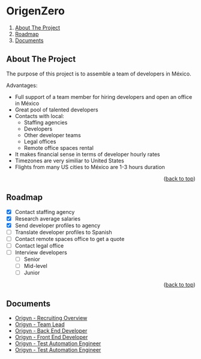 # OrigenZero

<!-- TABLE OF CONTENTS -->
 <ol>
    <li><a href="#about-the-project">About The Project</a></li> 
    <li><a href="#roadmap">Roadmap</a></li>
    <li><a href="#documents">Documents</a></li>
  </ol>

<!-- ABOUT THE PROJECT -->

## About The Project

The purpose of this project is to assemble a team of developers in México.

Advantages:

- Full support of a team member for hiring developers and open an office in México
- Great pool of talented developers
- Contacts with local:
  - Staffing agencies
  - Developers
  - Other developer teams
  - Legal offices
  - Remote office spaces rental
- It makes financial sense in terms of developer hourly rates
- Timezones are very similiar to United States
- Flights from many US cities to México are 1-3 hours duration

<p align="right">(<a href="#top">back to top</a>)</p>

<!-- ROADMAP -->

## Roadmap

- [x] Contact staffing agency
- [x] Research average salaries
- [x] Send developer profiles to agency
- [ ] Translate developer profiles to Spanish
- [ ] Contact remote spaces office to get a quote
- [ ] Contact legal office
- [ ] Interview developers
  - [ ] Senior
  - [ ] Mid-level
  - [ ] Junior

<p align="right">(<a href="#top">back to top</a>)</p>

## Documents

- [Origyn - Recruiting Overview](https://github.com/ferMartz/origenzero/blob/main/origyn-recruiting-overview.md)
- [Origyn - Team Lead](https://github.com/ferMartz/origenzero/blob/main/origyn-team-lead.md)
- [Origyn - Back End Developer](https://github.com/ferMartz/origenzero/blob/main/origyn-back-end-developer.md)
- [Origyn - Front End Developer](https://github.com/ferMartz/origenzero/blob/main/origyn-front-end-developer.md)
- [Origyn - Test Automation Engineer](https://github.com/ferMartz/origenzero/blob/main/origyn-software-engineer-II-rust.md)
- [Origyn - Test Automation Engineer](https://github.com/ferMartz/origenzero/blob/main/origyn-test-automation-engineer.md)
